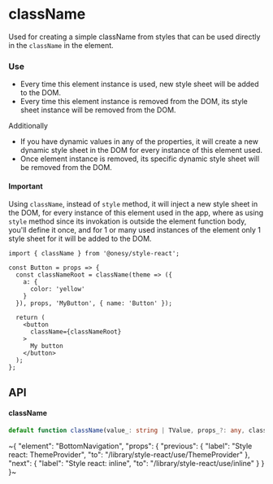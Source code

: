 
# className

Used for creating a simple className from styles that can be used directly in the `className` in the element.

### Use

- Every time this element instance is used, new style sheet will be added to the DOM.
- Every time this element instance is removed from the DOM, its style sheet instance will be removed from the DOM.

Additionally
- If you have dynamic values in any of the properties, it will create a new dynamic style sheet in the DOM for every instance of this element used.
- Once element instance is removed, its specific dynamic style sheet will be removed from the DOM.

#### Important
Using `className`, instead of `style` method, it will inject a new style sheet in the DOM, for every instance of this element used in the app, where as using `style` method since its invokation is outside the element function body, you'll define it once, and for 1 or many used instances of the element only 1 style sheet for it will be added to the DOM.

```tsx
import { className } from '@onesy/style-react';

const Button = props => {
  const classNameRoot = className(theme => ({
    a: {
      color: 'yellow'
    }
  }), props, 'MyButton', { name: 'Button' });

  return (
    <button
      className={classNameRoot}
    >
      My button
    </button>
  );
};
```

## API

#### className

```ts
default function className(value_: string | TValue, props_?: any, className_?: string, options_?: IOptions): string;
```


~{
  "element": "BottomNavigation",
  "props": {
    "previous": {
      "label": "Style react: ThemeProvider",
      "to": "/library/style-react/use/ThemeProvider"
    },
    "next": {
      "label": "Style react: inline",
      "to": "/library/style-react/use/inline"
    }
  }
}~
